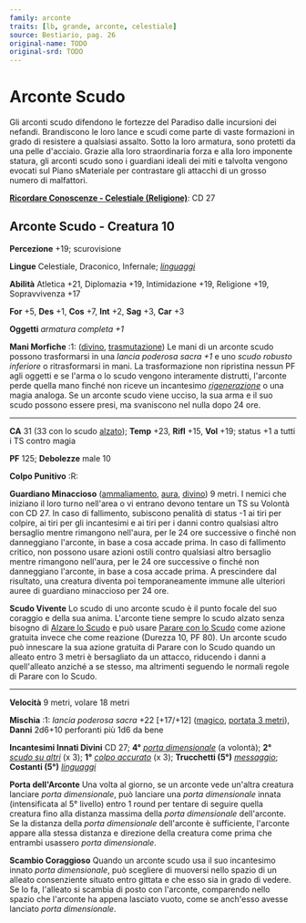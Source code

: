 ```yaml
---
family: arconte
traits: [lb, grande, arconte, celestiale]
source: Bestiario, pag. 26
original-name: TODO
original-srd: TODO
---
```


# Arconte Scudo

Gli arconti scudo difendono le fortezze del Paradiso dalle incursioni dei
nefandi. Brandiscono le loro lance e scudi come parte di vaste formazioni in
grado di resistere a qualsiasi assalto. Sotto la loro armatura, sono protetti da
una pelle d'acciaio. Grazie alla loro straordinaria forza e alla loro imponente
statura, gli arconti scudo sono i guardiani ideali dei miti e talvolta vengono
evocati sul Piano sMateriale per contrastare gli attacchi di un grosso numero di
malfattori.

**[Ricordare Conoscenze - Celestiale (Religione)](/azioni/abilita/ricordare-conoscenze)**:
CD 27

## Arconte Scudo - Creatura 10

**Percezione** +19; scurovisione

**Lingue** Celestiale, Draconico, Infernale;
_[linguaggi](/incantesimi/linguaggi)_

**Abilità** Atletica +21, Diplomazia +19, Intimidazione +19, Religione +19,
Sopravvivenza +17

**For** +5, **Des** +1, **Cos** +7, **Int** +2, **Sag** +3, **Car** +3

**Oggetti** _armatura completa +1_

**Mani Morfiche** :1: ([divino](/tratti/divino),
[trasmutazione](/tratti/trasmutazione)) Le mani di un arconte scudo possono
trasformarsi in una _lancia poderosa sacra +1_ e uno _scudo robusto inferiore_ o
ritrasformarsi in mani. La trasformazione non ripristina nessun PF agli oggetti
e se l'arma o lo scudo vengono interamente distrutti, l'arconte perde quella
mano finché non riceve un incantesimo
_[rigenerazione](/incantesimi/rigenerazione)_ o una magia analoga. Se un arconte
scudo viene ucciso, la sua arma e il suo scudo possono essere presi, ma
svaniscono nel nulla dopo 24 ore.

---

**CA** 31 (33 con lo scudo [alzato](/azioni/alzare-lo-scudo)); **Temp** +23,
**Rifl** +15, **Vol** +19; status +1 a tutti i TS contro magia

**PF** 125; **Debolezze** male 10

**Colpo Punitivo** :R:

**Guardiano Minaccioso** ([ammaliamento](/tratti/ammaliamento),
[aura](/tratti/aura), [divino](/tratti/divino)) 9 metri. I nemici che iniziano
il loro turno nell'area o vi entrano devono tentare un TS su Volontà con CD 27.
ln caso di fallimento, subiscono penalità di status -1 ai tiri per colpire, ai
tiri per gli incantesimi e ai tiri per i danni contro qualsiasi altro bersaglio
mentre rimangono nell'aura, per le 24 ore successive o finché non danneggiano
l'arconte, in base a cosa accade prima. In caso di fallimento critico, non
possono usare azioni ostili contro qualsiasi altro bersaglio mentre rimangono
nell'aura, per le 24 ore successive o finché non danneggiano l'arconte, in base
a cosa accade prima. A prescindere dal risultato, una creatura diventa poi
temporaneamente immune alle ulteriori auree di guardiano minaccioso per 24 ore.

**Scudo Vivente** Lo scudo di uno arconte scudo è il punto focale del suo
coraggio e della sua anima. L'arconte tiene sempre lo scudo alzato senza bisogno
di [Alzare lo Scudo](/azioni/alzare-lo-scudo) e può usare
[Parare con lo Scudo](/feats/talenti-generici) come azione gratuita invece che
come reazione (Durezza 10, PF 80). Un arconte scudo può innescare la sua azione
gratuita di Parare con lo Scudo quando un alleato entro 3 metri è bersagliato da
un attacco, riducendo i danni a quell'alleato anziché a se stesso, ma altrimenti
seguendo le normali regole di Parare con lo Scudo.

---

**Velocità** 9 metri, volare 18 metri

**Mischia** :1: _lancia poderosa sacra_ +22 \[+17/+12]
([magico](/tratti/magico), [portata 3 metri](/tratti/portata)), **Danni** 2d6+10
perforanti più 1d6 da bene

**Incantesimi Innati Divini** CD 27; **4°**
_[porta dimensionale](/incantesimi/porta-dimensionale)_ (a volontà); **2°**
_[scudo su altri](/incantesimi/scudo-su-altri)_ (x 3); **1°**
_[colpo accurato](/incantesimi/colpo-accurato)_ (x 3); **Trucchetti (5°)**
_[messaggio](/incantesimi/messaggio)_; **Costanti (5°)**
_[linguaggi](/incantesimi/linguaggi)_

**Porta dell'Arconte** Una volta al giorno, se un arconte vede un'altra creatura
lanciare _porta dimensionale_, può lanciare una _porta dimensionale_ innata
(intensificata al 5° livello) entro 1 round per tentare di seguire quella
creatura fino alla distanza massima della _porta dimensionale_ dell'arconte. Se
la distanza della _porta dimensionale_ dell'arconte è sufficiente, l'arconte
appare alla stessa distanza e direzione della creatura come prima che entrambi
usassero _porta dimensionale_.

**Scambio Coraggioso** Quando un arconte scudo usa il suo incantesimo innato
_porta dimensionale_, può scegliere di muoversi nello spazio di un alleato
consenziente situato entro gittata e che esso sia in grado di vedere. Se lo fa,
l'alleato si scambia di posto con l'arconte, comparendo nello spazio che
l'arconte ha appena lasciato vuoto, come se anch'esso avesse lanciato _porta
dimensionale_.
